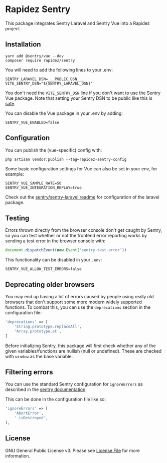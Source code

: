 # Rapidez Sentry
This package integrates Sentry Laravel and Sentry Vue into a Rapidez project.

## Installation

```
yarn add @sentry/vue --dev
composer require rapidez/sentry
```

You will need to add the following lines to your .env:

```
SENTRY_LARAVEL_DSN=___PUBLIC_DSN___
VITE_SENTRY_DSN="${SENTRY_LARAVEL_DSN}"
```

You don't need the `VITE_SENTRY_DSN` line if you don't want to use the Sentry Vue package. Note that setting your Sentry DSN to be public like this is [safe](https://docs.sentry.io/concepts/key-terms/dsn-explainer/).

You can disable the Vue package in your .env by adding:

```
SENTRY_VUE_ENABLED=false
```

## Configuration

You can publish the (vue-specific) config with:
```
php artisan vendor:publish --tag=rapidez-sentry-config
```

Some basic configuration settings for Vue can also be set in your env, for example:
```
SENTRY_VUE_SAMPLE_RATE=50
SENTRY_VUE_INTEGRATION_REPLAY=true
```

Check out the [sentry/sentry-laravel readme](https://github.com/getsentry/sentry-laravel) for configuration of the laravel package.

## Testing

Errors thrown directly from the browser console don't get caught by Sentry, so you can test whether or not the frontend error reporting works by sending a test error in the browser console with:

```js
document.dispatchEvent(new Event('sentry-test-error'))
```

This functionality can be disabled in your `.env`:

```
SENTRY_VUE_ALLOW_TEST_ERRORS=false
```

## Deprecating older browsers

You may end up having a lot of errors caused by people using really old browsers that don't support some more modern widely supported functions. To combat this, you can use the `deprecations` section in the configuration file:

```php
'deprecations' => [
    'String.prototype.replaceAll',
    'Array.prototype.at',
]
```

Before initializing Sentry, this package will first check whether any of the given variables/functions are nullish (null or undefined). These are checked with `window` as the base variable.

## Filtering errors

You can use the standard Sentry configuration for `ignoreErrors` as described in the [sentry documentation](https://docs.sentry.io/platforms/javascript/guides/vue/configuration/filtering/#using-ignore-errors).

This can be done in the configuration file like so:

```php
'ignoreErrors' => [
    'AbortError',
    '_isDestroyed',
],
```

## License

GNU General Public License v3. Please see [License File](LICENSE) for more information.
